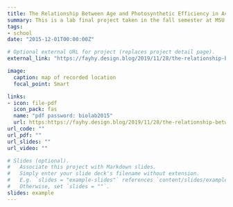 ```yaml
---
title: The Relationship Between Age and Photosynthetic Efficiency in Acer truc. and Acer rubrum
summary: This is a lab final project taken in the fall semester at MSU, 2015. Purpose of this study was to see if there was a difference in the levels of SPAD and Phi II as trees age. 
tags:
- school
date: "2015-12-01T00:00:00Z"

# Optional external URL for project (replaces project detail page).
external_link: "https://fayhy.design.blog/2019/11/28/the-relationship-between-age-and-photosynthetic-efficiency-in-acer-truc-and-acer-rubrum/"

image:
  caption: map of recorded location 
  focal_point: Smart

links:
- icon: file-pdf
  icon_pack: fas
  name: "pdf password: biolab2015"
  url: https:https://fayhy.design.blog/2019/11/28/the-relationship-between-age-and-photosynthetic-efficiency-in-acer-truc-and-acer-rubrum/
url_code: ""
url_pdf: ""
url_slides: ""
url_video: ""

# Slides (optional).
#   Associate this project with Markdown slides.
#   Simply enter your slide deck's filename without extension.
#   E.g. `slides = "example-slides"` references `content/slides/example-slides.md`.
#   Otherwise, set `slides = ""`.
slides: example
---
```

